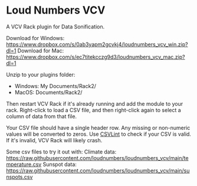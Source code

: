 # Loud Numbers VCV

A VCV Rack plugin for Data Sonification.

Download for Windows: <https://www.dropbox.com/s/0ab3yapm2gcvkj4/loudnumbers_vcv_win.zip?dl=1>
Download for Mac: <https://www.dropbox.com/s/ec7titekcczg9d3/loudnumbers_vcv_mac.zip?dl=1>

Unzip to your plugins folder:

- Windows: My Documents/Rack2/
- MacOS: Documents/Rack2/

Then restart VCV Rack if it's already running and add the module to your rack. Right-click to load a CSV file, and then right-click again to select a column of data from that file.

Your CSV file should have a single header row. Any missing or non-numeric values will be converted to zeros. Use [CSVLint](https://csvlint.io/) to check if your CSV is valid. If it's invalid, VCV Rack will likely crash.

Some csv files to try it out with:
Climate data: <https://raw.githubusercontent.com/loudnumbers/loudnumbers_vcv/main/temperature.csv>
Sunspot data: <https://raw.githubusercontent.com/loudnumbers/loudnumbers_vcv/main/sunspots.csv>
